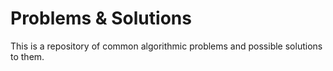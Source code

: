 # Problems & Solutions

This is a repository of common algorithmic problems and possible solutions to them.
